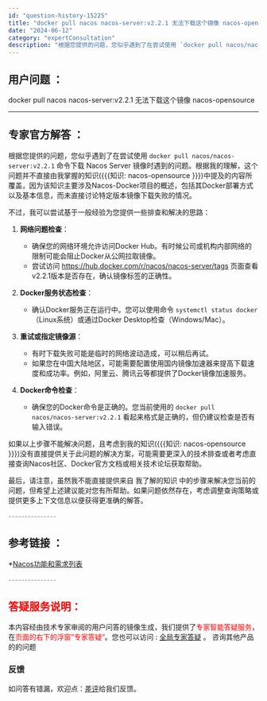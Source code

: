 ```yaml
---
id: "question-history-15225"
title: "docker pull nacos nacos-server:v2.2.1 无法下载这个镜像 nacos-opensource"
date: "2024-06-12"
category: "expertConsultation"
description: "根据您提供的问题，您似乎遇到了在尝试使用 `docker pull nacos/nacos-server:v2.2.1` 命令下载 Nacos Server 镜像时遇到的问题。根据我的理解，这个问题并不直接由我掌握的知识(知识: nacos-opensource )中提及的内容所覆盖，因为该知识主要"
---
```


## 用户问题 ： 
 docker pull nacos nacos-server:v2.2.1 无法下载这个镜像 nacos-opensource 

---------------
## 专家官方解答 ：

根据您提供的问题，您似乎遇到了在尝试使用 `docker pull nacos/nacos-server:v2.2.1` 命令下载 Nacos Server 镜像时遇到的问题。根据我的理解，这个问题并不直接由我掌握的知识({{{知识: nacos-opensource }}})中提及的内容所覆盖，因为该知识主要涉及Nacos-Docker项目的概述，包括其Docker部署方式以及基本信息，而未直接讨论特定版本镜像下载失败的情况。

不过，我可以尝试基于一般经验为您提供一些排查和解决的思路：

1. **网络问题检查**：
   - 确保您的网络环境允许访问Docker Hub。有时候公司或机构内部网络的限制可能会阻止Docker从公网拉取镜像。
   - 尝试访问 https://hub.docker.com/r/nacos/nacos-server/tags 页面查看v2.2.1版本是否存在，确认镜像标签的正确性。

2. **Docker服务状态检查**：
   - 确认Docker服务正在运行中。您可以使用命令 `systemctl status docker`（Linux系统）或通过Docker Desktop检查（Windows/Mac）。

3. **重试或指定镜像源**：
   - 有时下载失败可能是临时的网络波动造成，可以稍后再试。
   - 如果您在中国大陆地区，可能需要配置使用国内镜像加速器来提高下载速度和成功率。例如，阿里云、腾讯云等都提供了Docker镜像加速服务。

4. **Docker命令检查**：
   - 确保您的Docker命令是正确的。您当前使用的 `docker pull nacos/nacos-server:v2.2.1` 看起来格式是正确的，但仍建议检查是否有输入错误。

如果以上步骤不能解决问题，且考虑到我的知识({{{知识: nacos-opensource }}})没有直接提供关于此问题的解决方案，可能需要更深入的技术排查或者考虑直接查询Nacos社区、Docker官方文档或相关技术论坛获取帮助。

最后，请注意，虽然我不能直接提供来自 我了解的知识 中的步骤来解决您当前的问题，但希望上述建议能对您有所帮助。如果问题依然存在，考虑调整查询策略或提供更多上下文信息以便获得更准确的解答。


<font color="#949494">---------------</font> 


## 参考链接 ：

*[Nacos功能和需求列表](https://nacos.io/docs/latest/archive/feature-list)


 <font color="#949494">---------------</font> 
 


## <font color="#FF0000">答疑服务说明：</font> 

本内容经由技术专家审阅的用户问答的镜像生成，我们提供了<font color="#FF0000">专家智能答疑服务</font>，在<font color="#FF0000">页面的右下的浮窗”专家答疑“</font>。您也可以访问 : [全局专家答疑](https://opensource.alibaba.com/chatBot) 。 咨询其他产品的的问题

### 反馈
如问答有错漏，欢迎点：[差评](https://ai.nacos.io/user/feedbackByEnhancerGradePOJOID?enhancerGradePOJOId=15248)给我们反馈。
